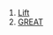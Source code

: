 1. [Lift](https://genome.ucsc.edu/cgi-bin/hgLiftOver)
1. [GREAT](http://great.stanford.edu/public/html/)
